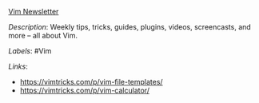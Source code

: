 [Vim Newsletter](https://vimtricks.com/)

*Description*: Weekly tips, tricks, guides, plugins, videos, screencasts, and more – all about Vim.

*Labels*: #Vim

*Links*:
  - https://vimtricks.com/p/vim-file-templates/
  - https://vimtricks.com/p/vim-calculator/
